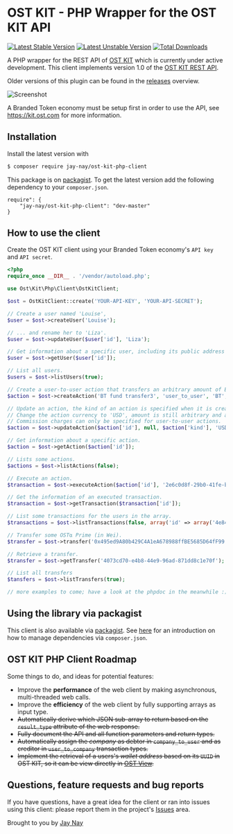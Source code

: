 # OST KIT - PHP Wrapper for the OST KIT API

[![Latest Stable Version](https://img.shields.io/packagist/v/jay-nay/ost-kit-php-client.svg)](https://packagist.org/packages/jay-nay/ost-kit-php-client)
[![Latest Unstable Version](https://img.shields.io/packagist/vpre/jay-nay/ost-kit-php-client.svg)](https://packagist.org/packages/jay-nay/ost-kit-php-client)
[![Total Downloads](https://img.shields.io/packagist/dt/jay-nay/ost-kit-php-client.svg)](https://packagist.org/packages/jay-nay/ost-kit-php-client)
	
A PHP wrapper for the REST API of [OST KIT](https://kit.ost.com) which is currently under active development. This client implements version 1.0 of the [OST KIT REST API](https://dev.ost.com).

Older versions of this plugin can be found in the [releases](https://github.com/realJayNay/ost-kit-php-client/releases) overview.

![Screenshot](ostkit.png)

A Branded Token economy must be setup first in order to use the API, see https://kit.ost.com for more information.

## Installation

Install the latest version with

```bash
$ composer require jay-nay/ost-kit-php-client
```

This package is on [packagist](https://packagist.org/packages/jay-nay/ost-kit-php-client). 
To get the latest version add the following dependency to your ```composer.json```.

```
require": {
    "jay-nay/ost-kit-php-client": "dev-master"
}
```

## How to use the client

Create the OST KIT client using your Branded Token economy's `API key` and `API secret`.
```php
<?php
require_once __DIR__ . '/vendor/autoload.php';

use Ost\Kit\Php\Client\OstKitClient;

$ost = OstKitClient::create('YOUR-API-KEY', 'YOUR-API-SECRET');

// Create a user named 'Louise',
$user = $ost->createUser('Louise');

// ... and rename her to 'Liza'.
$user = $ost->updateUser($user['id'], 'Liza');

// Get information about a specific user, including its public address and token balance.
$user = $ost->getUser($user['id']);

// List all users.
$users = $ost->listUsers(true);

// Create a user-to-user action that transfers an arbitrary amount of Branded Tokens to a user.
$action = $ost->createAction('BT fund transfer3', 'user_to_user', 'BT', null, 0.0);

// Update an action, the kind of an action is specified when it is created an cannot change.
// Change the action currency to 'USD', amount is still arbitrary and a commission of 1.5 percent will be charged.
// Commission charges can only be specified for user-to-user actions.
$action = $ost->updateAction($action['id'], null, $action['kind'], 'USD', null, 1.5);

// Get information about a specific action.
$action = $ost->getAction($action['id']);

// Lists some actions.
$actions = $ost->listActions(false);

// Execute an action.
$transaction = $ost->executeAction($action['id'], '2e6c0d8f-29b0-41fe-b7c0-83d9eb043fe1', '6c17aca7-9911-4dc0-8aa6-30dedae4d73d', 1);

// Get the information of an executed transaction.
$transaction = $ost->getTransaction($transaction['id']);

// List some transactions for the users in the array.
$transactions = $ost->listTransactions(false, array('id' => array('4e84c205-7da4-4547-b400-fa40e979227b')));

// Transfer some OST⍺ Prime (in Wei).
$transfer = $ost->transfer('0x495ed9A80b429C4A1eA678988ffBE5685D64fF99', 1);

// Retrieve a transfer.
$transfer = $ost->getTransfer('4073cd70-e4b8-44e9-96ad-871dd8c1e70f');

// List all transfers
$tansfers = $ost->listTransfers(true);

// more examples to come; have a look at the phpdoc in the meanwhile :)
```

## Using the library via packagist

This client is also available via [packagist](https://packagist.org/packages/jay-nay/ost-kit-php-client). 
See [here](https://getcomposer.org/doc/00-intro.md) for an introduction on how to manage dependencies via ```composer.json```.

## OST KIT PHP Client Roadmap

Some things to do, and ideas for potential features:

* Improve the **performance** of the web client by making asynchronous, multi-threaded web calls.
* Improve the **efficiency** of the web client by fully supporting arrays as input type.
* ~~Automatically derive which JSON sub-array to return based on the `result_type` attribute of the web response.~~
* ~~Fully document the API and all function parameters and return types.~~
* ~~Automatically assign the _company_ as debtor in `company_to_user` and as creditor in `user_to_company` transaction types.~~
* ~~Implement the retrieval of a users's _wallet address_ based on its `UUID` in OST KIT, so it can be view directly in [OST View](https://view.ost.com).~~

## Questions, feature requests and bug reports
If you have questions, have a great idea for the client or ran into issues using this client: please report them in the project's [Issues](https://github.com/realJayNay/ost-kit-php-client/issues) area.  

Brought to you by [Jay Nay](https://github.com/realJayNay)






